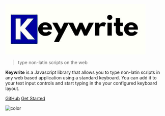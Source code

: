 ![logo](assets/logo.png)

> type non-latin scripts on the web

**Keywrite** is a Javascript library that allows you to type non-latin scripts in any web based application using a standard keyboard. You can add it to your text input controls and start typing in the your configured keyboard layout.

[GitHub](https://github.com/eyuelberga/keywrite)
[Get Started](README.md)

![color](#D9F8F5)
